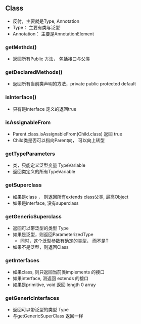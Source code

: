 ## Class

 * 反射，主要就是Type, Annotation
 * Type： 主要有类与泛型
 * Annotation： 主要是AnnotationElement

### getMethds()
 * 返回所有Public 方法， 包括接口与父类

### getDeclaredMethods()
 * 返回所有当前类声明的方法，private public protected default
 
### isInterface()
 * 只有是interface 定义的返回true
 
### isAssignableFrom
 * Parent.class.isAssignableFrom(Child.class) 返回 true
 * Child类是否可以指向Parent向， 可以向上转型
 
### getTypeParameters
 * 类，只能定义泛型变量 TypeVariable
 * 返回类定义的所有TypeVariable
 
### getSuperclass
 * 如果是class ， 则返回所有extends class父类, 最高Object
 * 如果是interface, 没有superclass
 
### getGenericSuperclass
 * 返回可以带泛型的类型 Type
 * 如果是泛型，则返回ParameterizedType
   + 同时，这个泛型参数有确定的类型， 而不是T
 * 如果不是泛型，则返回Class<T>
 
### getInterfaces
 * 如果class, 则只返回当前类implements 的接口
 * 如果interface, 测返回 extends 的接口
 * 如果是primitive, void 返回 length 0 array
 
### getGenericInterfaces
 * 返回可以带泛型的类型 Type
 * 与getGenericSuperClass 返回一样